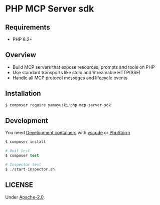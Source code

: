 # PHP MCP Server sdk

## Requirements

* PHP 8.2+

## Overview

* Build MCP servers that expose resources, prompts and tools on PHP
* Use standard transports like stdio and Streamable HTTP(SSE)
* Handle all MCP protocol messages and lifecycle events

## Installation

```s
$ composer require yamayuski/php-mcp-server-sdk
```

## Development

You need [Development containers](https://containers.dev/) with [vscode](https://code.visualstudio.com/docs/devcontainers/create-dev-container) or [PhpStorm](https://www.jetbrains.com/help/phpstorm/connect-to-devcontainer.html)

```s
$ composer install

# Unit test
$ composer test

# Inspector test
$ ./start-inspector.sh
```

## LICENSE

Under [Apache-2.0](./LICENSE).
